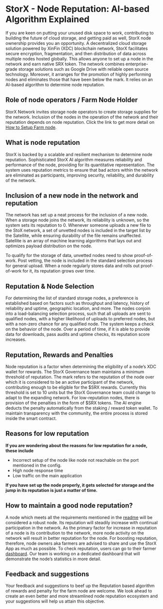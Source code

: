 
# StorX - Node Reputation:  AI-based Algorithm Explained

If you are keen on putting your unused disk space to work, contributing to building the future of cloud storage, and getting paid as well, StorX node ownership provides you an opportunity.
A decentralized cloud storage solution powered by XinFin (XDC) blockchain network, StorX facilitates secure encryption, fragmentation, and then distribution of data across multiple nodes hosted globally. This allows anyone to set up a node in the network and earn native SRX token.
The network combines enterprise-grade storage solutions such as Google Drive with reliable open source technology. Moreover, it arranges for the promotion of highly performing nodes and eliminates those that have been below the mark. It relies on an AI-based algorithm to determine node reputation.  


## Role of node operators / Farm Node Holder
StorX Network invites storage node operators to create storage supplies for the network. Inclusion of the nodes in the operation of the network and their reputation depends on node reputation. Click the link to get more detail on [How to Setup Farm node](https://storx.tech/host-node.html).


## What is node reputation
StorX is backed by a scalable and resilient mechanism to determine node reputation. Sophisticated StorX AI algorithm measures reliability and performance of the node, providing for its quantitative representation. The system uses reputation metrics to ensure that bad actors within the network are eliminated as participants, improving security, reliability, and durability of the network. 


## Inclusion of a new node in the network and reputation
The network has set up a neat process for the inclusion of a new node. When a storage node joins the network, its reliability is unknown, so the system sets its reputation to 0. Whenever someone uploads a new file to the StoX network, a set of unvetted nodes is included in the target list by the Satellite, while ensuring durability of the file remains unaffected. Satellite is an array of machine learning algorithms that lays out and optimizes payload distribution on the node.
 
To qualify for the storage of data, unvetted nodes need to show proof-of-work. Post vetting, the node is included in the standard selection process for general upload. When a node regularly stores data and rolls out proof-of-work for it, its reputation grows over time. 


## Reputation & Node Selection
For determining the list of standard storage nodes, a preference is established based on factors such as throughput and latency, history of reliability and uptime, geographic location, and more. The nodes conjoin into a load-balancing selection process, such that all uploads are sent to qualified nodes, with a higher likelihood of uploads to preferred nodes, but with a non-zero chance for any qualified node. The system keeps a check on the behavior of the node. Over a period of time, if it is able to provide data for downloads, pass audits and uptime checks, its reputation score increases.


## Reputation, Rewards and Penalties
Node reputation is a factor when determining the eligibility of a node’s XDC wallet for rewards. The StorX Governance team maintains a minimum threshold of reputation. The mark refers to the reputation of the node over which it is considered to be an active participant of the network, contributing enough to be eligible for the $SRX rewards. Currently this threshold is set to 10 units but the StorX Governance team could change to adapt to the expanding network.
For low-reputation nodes, there is provision of the penalties in the form of $SRX tokens. The AI engine deducts the penalty automatically from the staking / reward token wallet. To maintain transparency with the community, the entire process is stored inside the smart contract.  
 

## Reasons for low reputation
**If you are wondering about the reasons for low reputation for a node, these include**
* Incorrect setup of the node like node not reachable on the port mentioned in the config.
* High node response time
* Low traffic on the main application
 
**If you have set up the node properly, it gets selected for storage and the jump in its reputation is just a matter of time.**
 

## How to maintain a good node reputation?
A node which meets all the requirements mentioned in the [readme](https://github.com/StorXNetwork/StorX-Node#initial-set-up) will be considered a robust node. Its reputation will steadily increase with continual participation in the network. As the primary factor for increase in reputation of a node is its contribution to the network, more node activity on the network will result in better reputation for the node. For boosting reputation, therefore, node owners aka farmers are advised to share and use the StorX App as much as possible. 
To check reputation, users can go to their farmer [dashboard](https://farmer.storx.io/). Our team is working on a dedicated dashboard that will demonstrate the node’s statistics in more detail. 


## Feedback and suggestions
Your feedback and suggestions to beef up the Reputation based algorithm of rewards and penalty for the farm node are welcome. We look ahead to create an even better and more streamlined node reputation ecosystem and your suggestions will help us attain this objective.
 

